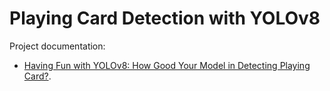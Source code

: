 # Playing Card Detection with YOLOv8

Project documentation:

* [Having Fun with YOLOv8: How Good Your Model in Detecting Playing Card?](https://medium.com/@sdwiulfah/having-fun-with-yolov8-how-good-your-model-in-detecting-playing-card-a468a02e4775).
